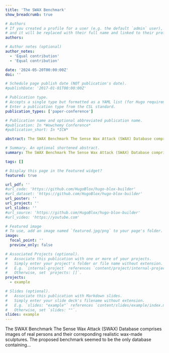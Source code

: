 ```yaml
---
title: 'The SWAX Benchmark'
show_breadcrumb: true

# Authors
# If you created a profile for a user (e.g. the default `admin` user), write the username (folder name) here
# and it will be replaced with their full name and linked to their profile.
authors:

# Author notes (optional)
author_notes:
  - 'Equal contribution'
  - 'Equal contribution'

date: '2024-05-20T00:00:00Z'
doi: ''

# Schedule page publish date (NOT publication's date).
#publishDate: '2017-01-01T00:00:00Z'

# Publication type.
# Accepts a single type but formatted as a YAML list (for Hugo requirements).
# Enter a publication type from the CSL standard.
publication_types: ['paper-conference']

# Publication name and optional abbreviated publication name.
#publication: In *Wowchemy Conference*
#publication_short: In *ICW*

abstract: The SWAX Benchmark The Sense Wax Attack (SWAX) Database comprises images of real persons and their correponding realistic wax-made sculptures. The proposed benchmark seemed to be the only database containing…

# Summary. An optional shortened abstract.
summary: The SWAX Benchmark The Sense Wax Attack (SWAX) Database comprises images of real persons and their correponding realistic wax-made sculptures. The proposed benchmark seemed to be the only database containing…

tags: []

# Display this page in the Featured widget?
featured: true

url_pdf: ''
#url_code: 'https://github.com/HugoBlox/hugo-blox-builder'
#url_dataset: 'https://github.com/HugoBlox/hugo-blox-builder'
url_poster: ''
url_project: ''
url_slides: ''
#url_source: 'https://github.com/HugoBlox/hugo-blox-builder'
#url_video: 'https://youtube.com'

# Featured image
# To use, add an image named `featured.jpg/png` to your page's folder.
image:
  focal_point: ''
  preview_only: false

# Associated Projects (optional).
#   Associate this publication with one or more of your projects.
#   Simply enter your project's folder or file name without extension.
#   E.g. `internal-project` references `content/project/internal-project/index.md`.
#   Otherwise, set `projects: []`.
projects:
  - example

# Slides (optional).
#   Associate this publication with Markdown slides.
#   Simply enter your slide deck's filename without extension.
#   E.g. `slides: "example"` references `content/slides/example/index.md`.
#   Otherwise, set `slides: ""`.
slides: example
---
```


The SWAX Benchmark The Sense Wax Attack (SWAX) Database comprises images of real persons and their correponding realistic wax-made sculptures. The proposed benchmark seemed to be the only database containing…